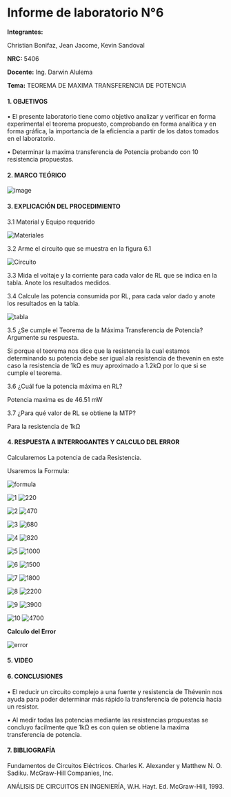 # Informe de laboratorio N°6

**Integrantes:**

Christian Bonifaz, Jean Jacome, Kevin Sandoval

**NRC:** 5406

**Docente:** Ing. Darwin Alulema

**Tema:** TEOREMA DE MAXIMA TRANSFERENCIA DE POTENCIA

#### 1. OBJETIVOS 

•	El presente laboratorio tiene como objetivo analizar y verificar en forma experimental el teorema propuesto, comprobando en forma analítica y en forma gráfica, la importancia de la eficiencia a partir de los datos tomados en el laboratorio.

• Determinar la maxima transferencia de Potencia probando con 10 resistencia propuestas.

#### 2. MARCO TEÓRICO 

![image](https://user-images.githubusercontent.com/85208164/127431823-13ddadca-d2d6-48c0-86cc-dcf57c6158fc.png)


#### 3. EXPLICACIÓN DEL PROCEDIMIENTO

3.1 Material y Equipo requerido

![Materiales](https://user-images.githubusercontent.com/84586968/127574955-e0f767f8-0188-474c-b286-18ba7d8b5dcb.PNG)

3.2 Arme el circuito que se muestra en la figura 6.1

![Circuito](https://user-images.githubusercontent.com/84586968/127574957-76644fd9-b2c7-4f0b-bbc2-93e0e8b8937c.PNG)

3.3 Mida el voltaje y la corriente para cada valor de RL que se indica en la tabla. Anote los resultados medidos.

3.4 Calcule las potencia consumida por RL, para cada valor dado y anote los resultados en la tabla.

![tabla](https://user-images.githubusercontent.com/84586968/127574953-4f88d659-8047-4863-b21e-b0c9671773b2.PNG)

3.5 ¿Se cumple el Teorema de la Máxima Transferencia de Potencia? Argumente su respuesta.

Si porque el teorema nos dice que la resistencia la cual estamos determinando su potencia debe ser igual ala resistencia de thevenin en este caso la resistencia de 1kΩ es muy aproximado a 1.2kΩ por lo que si se cumple el teorema.

3.6 ¿Cuál fue la potencia máxima en RL?

Potencia maxima es de 46.51 mW

3.7 ¿Para qué valor de RL se obtiene la MTP?

Para la resistencia de 1kΩ

#### 4. RESPUESTA A INTERROGANTES Y CALCULO DEL ERROR
Calcularemos La potencia de cada Resistencia.

Usaremos la Formula:

![formula](https://user-images.githubusercontent.com/84586968/127576434-17243910-a258-486f-9473-6e69c0e00c48.PNG)


![1](https://user-images.githubusercontent.com/84586968/127574971-32188ba7-37af-4b7b-80e9-bd6b94ad0505.PNG)
![220](https://user-images.githubusercontent.com/84586968/127574947-4aee628f-9659-4a65-8216-0c2bacc06f29.PNG)

![2](https://user-images.githubusercontent.com/84586968/127574973-f9c0337d-25b8-40a4-8c17-0c6b1bfcd45f.PNG)
![470](https://user-images.githubusercontent.com/84586968/127574950-c6432948-554c-4fe0-a5ed-a0c93bd49d64.PNG)

![3](https://user-images.githubusercontent.com/84586968/127574974-ca2863c5-a6ce-4a14-95d4-05f9ddf5e7d9.PNG)
![680](https://user-images.githubusercontent.com/84586968/127574952-ea9ee70a-0cf3-4e30-a98e-f1b9e8f1d867.PNG)

![4](https://user-images.githubusercontent.com/84586968/127574976-bb7fe1ab-5e0f-41f4-9cc9-b81c0f688452.PNG)
![820](https://user-images.githubusercontent.com/84586968/127574954-971151c3-732d-4e27-9ee8-2fcda947d09f.PNG)

![5](https://user-images.githubusercontent.com/84586968/127574977-14ed5a06-1852-47ce-880a-3e89e1157aeb.PNG)
![1000](https://user-images.githubusercontent.com/84586968/127574956-7cb493bc-72ea-420c-84b8-08083b651d3f.PNG)

![6](https://user-images.githubusercontent.com/84586968/127574978-bd769558-7fcc-41f9-8b69-005560b0d86f.PNG)
![1500](https://user-images.githubusercontent.com/84586968/127574958-40168d48-228d-49d4-a0a3-4058dd89f7b3.PNG)

![7](https://user-images.githubusercontent.com/84586968/127574979-e4feaddb-eb91-42e5-b15a-6e63e329c696.PNG)
![1800](https://user-images.githubusercontent.com/84586968/127574959-84d94f16-a198-4eb3-93c3-f6c7273ba0e2.PNG)

![8](https://user-images.githubusercontent.com/84586968/127574981-7c01f08a-480f-4785-bbdb-0fdd8228f1c5.PNG)
![2200](https://user-images.githubusercontent.com/84586968/127574960-736d3645-598f-4f34-9c7c-0bb558df7fd7.PNG)

![9](https://user-images.githubusercontent.com/84586968/127574983-3dc94e65-b698-4708-9f14-a2b3812e788d.PNG)
![3900](https://user-images.githubusercontent.com/84586968/127574944-d72f6b1b-a975-42bf-b33b-2d6b53820e80.PNG)

![10](https://user-images.githubusercontent.com/84586968/127574970-0f9a38f5-174c-46f8-a14c-44188a966cb7.PNG)
![4700](https://user-images.githubusercontent.com/84586968/127574948-f5f9c2d1-f28e-4500-9e1f-dfefd3a91b33.PNG)

**Calculo del Error**

![error](https://user-images.githubusercontent.com/84586968/127574951-d0569612-20af-4dce-8c0f-1560e2dd9b76.PNG)

#### 5. VIDEO

#### 6. CONCLUSIONES 

•	El reducir un circuito complejo a una fuente y resistencia de Thévenin nos ayuda para poder determinar más rápido la transferencia de potencia hacia un resistor.

•	Al medir todas las potencias mediante las resistencias propuestas se concluyo facilmente que 1kΩ es con quien se obtiene la maxima transferencia de potencia.


#### 7. BIBLIOGRAFÍA

Fundamentos de Circuitos Eléctricos. Charles K. Alexander y Matthew N. O. Sadiku. McGraw-Hill Companies, Inc.

ANÁLISIS DE CIRCUITOS EN INGENIERÍA, W.H. Hayt. Ed. McGraw-Hill, 1993.
